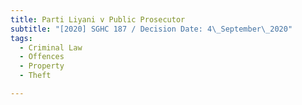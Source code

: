 ```yaml
---
title: Parti Liyani v Public Prosecutor
subtitle: "[2020] SGHC 187 / Decision Date: 4\_September\_2020"
tags:
  - Criminal Law
  - Offences
  - Property
  - Theft

---
```

